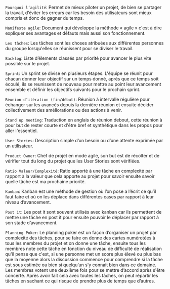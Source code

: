 `Pourquoi l’agilité`: Permet de mieux piloter un projet, de bien se partager la travail, d’éviter les erreurs car les besoin des utilisateurs sont mieux compris et donc de gagner du temps.
 
`Manifeste agile`: Document qui développe la méthode « agile » c'est à dire expliquer ses avantages et défauts mais aussi son fonctionnement.   

`Les tâches`: Les tâches sont les choses atribuées aux différentes personnes du groupe lorsqu'elles se réunissent pour se diviser le travail.     
 
`Backlog`: Liste d’élements classés par priorité pour avancer le plus vite possible sur le projet.  
 
`Sprint`: Un sprint se divise en plusieurs étapes. L'équipe se réunit pour chacun donner leur objectif sur un temps donné, après que ce temps soit écoulé, ils se reunissent de nouveau pour mettre au point leur avancement ensemble et définir les objectifs suivants pour le prochain sprint.  
 
`Réunion d’itération (fin/début)`: Réunion à intervalle régulière pour échanger sur les avancés depuis la dernière réunion et ensuite décider collectivement des améliorations ou des actions à venir.  

`Stand up meeting`: Traduction en anglais de réunion debout, cette réunion à pour but de rester courte et d'être bref et synthétique dans les propos pour aller l'essentiel.  

`User Stories`: Description simple d’un besoin ou d’une attente exprimée par un utilisateur.  

`Product Owner`: Chef de projet en mode agile, son but est de récolter et de vérifier tout du long du projet que les User Stories sont vérifiées.  

`Ratio Valeur/Complexité`: Ratio apporté à une tâche en complexité par rapport à la valeur que cela apporte au projet pour savoir ensuite savoir quelle tâche est ma prochaine priorité.  

`Kanban`: Kanban est une méthode de gestion où l’on pose a l’écrit ce qu’il faut faire et où on les déplace dans différentes cases par rapport à leur niveau d’avancement.  

`Post it`: Les post it sont souvent utilisés avec kanban car ils permettent de mettre une tâche en post it pour ensuite pouvoir le déplacer par rapport à son stade d’avancement.  

`Planning Poker`: Le planning poker est un façon d’organiser un projet par complexité des tâches, pour se faire on donne des cartes numérotées à tous les membres du projet et on donne une tâche, ensuite tous les membres note cette tâche en fonction du niveau de difficulté de réalisation qu'il pense que c'est, si une personne met un score plus élevé ou plus bas que la moyenne alors la discussion commence pour comprendre si la tâche est sous estimée ou bien si quelqu’un s’y connait bien dans ce domaine. Les membres votent une deuxième fois pour se mettre d’accord après s'être concerté. Après avoir fait cela avec toutes les tâches, on peut répartir les tâches en sachant ce qui risque de prendre plus de temps que d’autres.  
